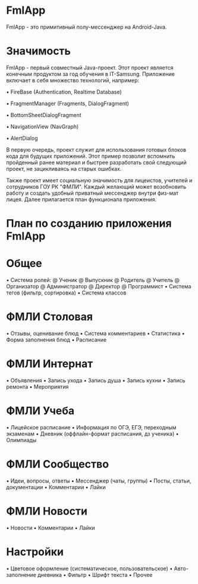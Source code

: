 # FmlApp
FmlApp - это примитивный полу-мессенджер на Android-Java. 
# Значимость
FmlApp - первый совместный Java-проект. Этот проект является конечным продуктом за год обучения в IT-Samsung. Приложение включает в себя множество технологий, например:

• FireBase (Authentication, Realtime Database)

• FragmentManager (Fragments, DialogFragment)

• BottomSheetDialogFragment

• NavigationView (NavGraph)

• AlertDialog

В первую очередь, проект служит для использования готовых блоков кода для будущих приложений. Этот пример позволит вспомнить пройденный ранее материал и быстрее разработать свой следующий проект, не зацикливаясь на старых ошибках.

Также проект имеет социальную значимость для лицеистов, учителей и сотрудников ГОУ РК "ФМЛИ". Каждый желающий может возобновить работу и создать удобный приватный мессенджер внутри физ-мат лицея. Далее прилагается план функционала приложения.  
# План по созданию приложения FmlApp
  # Общее
  • Система ролей:
    @ Ученик
    @ Выпускник
    @ Родитель
    @ Учитель
    @ Организатор
    @ Администратор
    @ Директор
    @ Программист
  • Система тегов (фильтр, сортировка)
  • Система классов
  # ФМЛИ Столовая
  • Отзывы, оценивание блюд
  • Система комментариев
  • Статистика
  • Форма заполнения блюд
  • Расписание
  # ФМЛИ Интернат
  • Объявления
  • Запись ухода
  • Запись душа
  • Запись кухни
  • Запись ремонта
  • Мероприятия
  # ФМЛИ Учеба
  • Лицейское расписание
  • Информация по ОГЭ, ЕГЭ, переходным экзаменам
  • Дневник (оффлайн-формат расписания, дз ученика)
  • Олимпиады
  # ФМЛИ Сообщество
  • Идеи, вопросы, ответы
  • Мессенджер (чаты, группы)
  • Посты, статьи, документации
  • Комментарии
  • Лайки
  # ФМЛИ Новости
  • Новости
  • Комментарии
  • Лайки
  # Настройки
  • Цветовое оформление (систематическое, пользовательское)
  • Авто-заполнение дневника
  • Фильтр
  • Шрифт текста
  • Прочее
